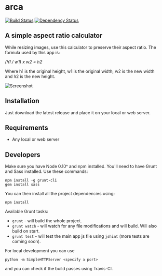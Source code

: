 arca
=======

[![Build Status](https://travis-ci.org/stefanbc/arca.svg?branch=master)](https://travis-ci.org/stefanbc/arca) [![Dependency Status](https://www.versioneye.com/user/projects/57548c067757a00034dc42c4/badge.svg?style=flat)](https://www.versioneye.com/user/projects/57548c067757a00034dc42c4)

A simple aspect ratio calculator
--

While resizing images, use this calculator to preserve their aspect ratio. The formula used by this app is:

*(h1 / w1) x w2 = h2*

Where h1 is the original height, w1 is the original width, w2 is the new width and h2 is the new height.

![Screenshot](https://i.imgur.com/OYghw7m.png)

Installation
--

Just download the latest release and place it on your local or web server.

Requirements
--

* Any local or web server

Developers
--

Make sure you have Node 0.10^ and npm installed. You'll need to have Grunt and Sass installed. Use these commands:

```
npm install -g grunt-cli
gem install sass
```

You can then install all the project dependencies using:

```
npm install
```

Available Grunt tasks:

* `grunt` - will build the whole project.
* `grunt watch` - will watch for any file modifications and will build. Will also build on start.
* `grunt test` - will test the main app js file using `jshint` (more tests are coming soon).

For local development you can use 

```
python -m SimpleHTTPServer <specify a port>
```

and you can check if the build passes using Travis-CI.
